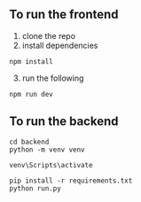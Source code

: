 ## To run the frontend

1. clone the repo
2. install dependencies
```shell
npm install
```
3. run the following
```shell
npm run dev
```
## To run the backend
```shell
cd backend
python -m venv venv
```   
```shell
venv\Scripts\activate
```
```
pip install -r requirements.txt
python run.py

```
